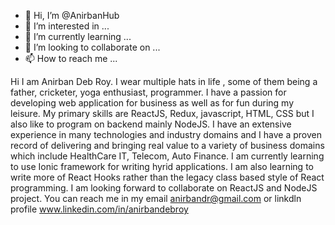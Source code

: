 - 👋 Hi, I’m @AnirbanHub
- 👀 I’m interested in ...
- 🌱 I’m currently learning ...
- 💞️ I’m looking to collaborate on ...
- 📫 How to reach me ...

<!---
AnirbanHub/AnirbanHub is a ✨ special ✨ repository because its `README.md` (this file) appears on your GitHub profile.
You can click the Preview link to take a look at your changes.
--->
Hi I am Anirban Deb Roy. I wear multiple hats in life , some of them being a father, cricketer, yoga enthusiast, programmer. 
I have a passion for developing web application for business as well as for fun during my leisure. 
My primary skills are ReactJS, Redux, javascript, HTML, CSS but I also like to program on backend mainly NodeJS. I have an extensive
experience in many technologies and industry domains and I have a proven record of delivering and bringing real value to a variety of business 
domains which include HealthCare IT, Telecom, Auto Finance.
I am currently learning to use Ionic framework for writing hyrid applications. I am also learning to write more of React Hooks rather than the 
legacy class based style of React programming.
I am looking forward to collaborate on ReactJS and NodeJS project.
You can reach me in my email anirbandr@gmail.com or linkdln profile www.linkedin.com/in/anirbandebroy
